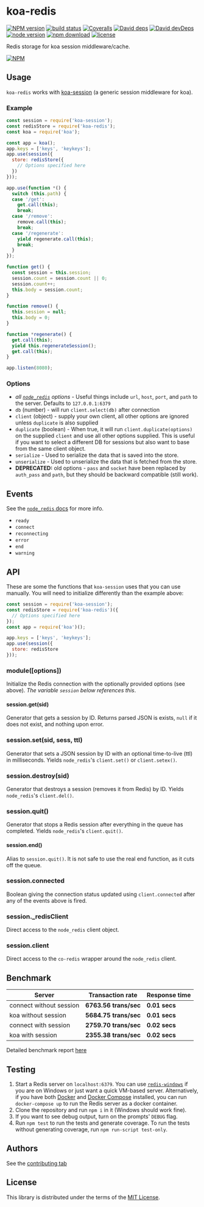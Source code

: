 # koa-redis

[![NPM version][npm-image]][npm-url]
[![build status][travis-image]][travis-url]
[![Coveralls][coveralls-image]][coveralls-url]
[![David deps][david-image]][david-url]
[![David devDeps][david-dev-image]][david-dev-url]
[![node version][node-image]][node-url]
[![npm download][download-image]][download-url]
[![license][license-image]][license-url]

[npm-image]: https://img.shields.io/npm/v/koa-redis.svg?style=flat-square
[npm-url]: https://npmjs.org/package/koa-redis
[travis-image]: https://img.shields.io/travis/koajs/koa-redis.svg?style=flat-square
[travis-url]: https://travis-ci.org/koajs/koa-redis
[coveralls-image]: https://img.shields.io/coveralls/koajs/koa-redis.svg?style=flat-square
[coveralls-url]: https://coveralls.io/r/koajs/koa-redis?branch=master
[david-image]: https://img.shields.io/david/koajs/koa-redis.svg?style=flat-square&label=deps
[david-url]: https://david-dm.org/koajs/koa-redis
[david-dev-image]: https://img.shields.io/david/dev/koajs/koa-redis.svg?style=flat-square&label=devDeps
[david-dev-url]: https://david-dm.org/koajs/koa-redis#info=devDependencies
[david-opt-image]: https://img.shields.io/david/optional/koajs/koa-redis.svg?style=flat-square&label=optDeps
[david-opt-url]: https://david-dm.org/koajs/koa-redis#info=devDependencies
[node-image]: https://img.shields.io/node/v/koa-redis.svg?style=flat-square
[node-url]: http://nodejs.org/download/
[download-image]: https://img.shields.io/npm/dm/koa-redis.svg?style=flat-square
[download-url]: https://npmjs.org/package/koa-redis
[gittip-image]: https://img.shields.io/gittip/dead-horse.svg?style=flat-square
[gittip-url]: https://www.gittip.com/dead-horse/
[license-image]: https://img.shields.io/npm/l/koa-redis.svg?style=flat-square
[license-url]: https://github.com/koajs/koa-redis/blob/master/LICENSE

Redis storage for koa session middleware/cache.

[![NPM](https://nodei.co/npm/koa-redis.svg?downloads=true)](https://nodei.co/npm/koa-redis/)

## Usage

`koa-redis` works with [koa-session](https://github.com/koajs/session) (a generic session middleware for koa).

### Example

```js
const session = require('koa-session');
const redisStore = require('koa-redis');
const koa = require('koa');

const app = koa();
app.keys = ['keys', 'keykeys'];
app.use(session({
  store: redisStore({
    // Options specified here
  })
}));

app.use(function *() {
  switch (this.path) {
  case '/get':
    get.call(this);
    break;
  case '/remove':
    remove.call(this);
    break;
  case '/regenerate':
    yield regenerate.call(this);
    break;
  }
});

function get() {
  const session = this.session;
  session.count = session.count || 0;
  session.count++;
  this.body = session.count;
}

function remove() {
  this.session = null;
  this.body = 0;
}

function *regenerate() {
  get.call(this);
  yield this.regenerateSession();
  get.call(this);
}

app.listen(8080);
```

### Options

- *all [`node_redis`](https://www.npmjs.com/package/redis#options-is-an-object-with-the-following-possible-properties) options* - Useful things include `url`, `host`, `port`, and `path` to the server. Defaults to `127.0.0.1:6379`
- `db` (number) - will run `client.select(db)` after connection
- `client` (object) - supply your own client, all other options are ignored unless `duplicate` is also supplied
- `duplicate` (boolean) - When true, it will run `client.duplicate(options)` on the supplied `client` and use all other options supplied. This is useful if you want to select a different DB for sessions but also want to base from the same client object.
- `serialize` - Used to serialize the data that is saved into the store.
- `unserialize` - Used to unserialize the data that is fetched from the store.
- **DEPRECATED:** old options - `pass` and `socket` have been replaced by `auth_pass` and `path`, but they should be backward compatible (still work).

## Events

See the [`node_redis` docs](https://www.npmjs.com/package/redis#connection-events) for more info.

- `ready`
- `connect`
- `reconnecting`
- `error`
- `end`
- `warning`

## API

These are some the functions that `koa-session` uses that you can use manually. You will need to initialize differently than the example above:

```js
const session = require('koa-session');
const redisStore = require('koa-redis')({
  // Options specified here
});
const app = require('koa')();

app.keys = ['keys', 'keykeys'];
app.use(session({
  store: redisStore
}));
```

### module([options])

Initialize the Redis connection with the optionally provided options (see above). *The variable `session` below references this*.

#### session.get(sid)

Generator that gets a session by ID. Returns parsed JSON is exists, `null` if it does not exist, and nothing upon error.

### session.set(sid, sess, ttl)

Generator that sets a JSON session by ID with an optional time-to-live (ttl) in milliseconds. Yields `node_redis`'s `client.set()` or `client.setex()`.

### session.destroy(sid)

Generator that destroys a session (removes it from Redis) by ID. Yields `node_redis`'s `client.del()`.

### session.quit()

Generator that stops a Redis session after everything in the queue has completed. Yields `node_redis`'s `client.quit()`.

#### session.end()

Alias to `session.quit()`. It is not safe to use the real end function, as it cuts off the queue.

### session.connected

Boolean giving the connection status updated using `client.connected` after any of the events above is fired.

### session.\_redisClient

Direct access to the `node_redis` client object.

### session.client

Direct access to the `co-redis` wrapper around the `node_redis` client.

## Benchmark

|Server|Transaction rate|Response time|
|------|----------------|-------------|
|connect without session|**6763.56 trans/sec**|**0.01 secs**|
|koa without session|**5684.75 trans/sec**|**0.01 secs**|
|connect with session|**2759.70 trans/sec**|**0.02 secs**|
|koa with session|**2355.38 trans/sec**|**0.02 secs**|

Detailed benchmark report [here](https://github.com/koajs/koa-redis/tree/master/benchmark)

## Testing

1. Start a Redis server on `localhost:6379`. You can use [`redis-windows`](https://github.com/ServiceStack/redis-windows) if you are on Windows or just want a quick VM-based server. Alternatively, if you have both [Docker](https://docs.docker.com/) and [Docker Compose](https://docs.docker.com/compose/) installed, you can run `docker-compose up` to run the Redis server as a docker container.
1. Clone the repository and run `npm i` in it (Windows should work fine).
1. If you want to see debug output, turn on the prompts' `DEBUG` flag.
1. Run `npm test` to run the tests and generate coverage. To run the tests without generating coverage, run `npm run-script test-only`.

## Authors

See the [contributing tab](https://github.com/koajs/koa-redis/graphs/contributors)

## License

This library is distributed under the terms of the [MIT License](License).
